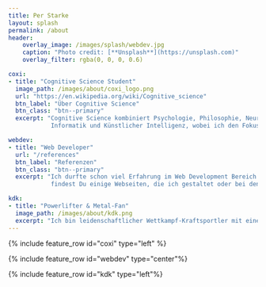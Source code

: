 ```yaml
---
title: Per Starke
layout: splash
permalink: /about
header:
    overlay_image: /images/splash/webdev.jpg
    caption: "Photo credit: [**Unsplash**](https://unsplash.com)"
    overlay_filter: rgba(0, 0, 0, 0.6)

coxi:
- title: "Cognitive Science Student"
  image_path: /images/about/coxi_logo.png
  url: "https://en.wikipedia.org/wiki/Cognitive_science"
  btn_label: "Über Cognitive Science"
  btn_class: "btn--primary"
  excerpt: "Cognitive Science kombiniert Psychologie, Philosophie, Neurowissenschaften und Linguistik mit
            Informatik und Künstlicher Intelligenz, wobei ich den Fokus meines Studiums klar auf die technischen Bereiche lege."

webdev:
- title: "Web Developer"
  url: "/references"
  btn_label: "Referenzen"
  btn_class: "btn--primary"
  excerpt: "Ich durfte schon viel Erfahrung im Web Development Bereich sammeln. Unter [Referenzen](/references)
            findest Du einige Webseiten, die ich gestaltet oder bei denen ich mitgewirkt habe."

kdk:
- title: "Powerlifter & Metal-Fan"
  image_path: /images/about/kdk.png
  excerpt: "Ich bin leidenschaftlicher Wettkampf-Kraftsportler mit einem Faible für Metal-Musik :musical_note:"
---
```


{% include feature_row id="coxi" type="left" %}

{% include feature_row id="webdev" type="center"%}

{% include feature_row id="kdk" type="left"%}